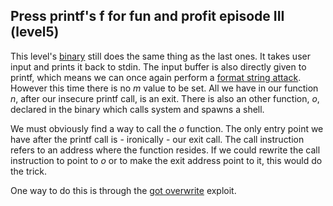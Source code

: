 ## Press printf's f for fun and profit episode III (level5)

This level's [binary](level5/source.c) still does the same thing as the last
ones. It takes user input and prints it back to stdin. The input buffer is also
directly given to printf, which means we can once again perform a
[format string attack](https://infosecwriteups.com/exploiting-format-string-vulnerability-97e3d588da1b).
However this time there is no _m_ value to be set. All we have in our function
_n_, after our insecure printf call, is an exit. There is also an other
function, _o_, declared in the binary which calls system and spawns a shell.

We must obviously find a way to call the _o_ function. The only entry point we
have after the printf call is - ironically - our exit call. The call instruction
refers to an address where the function resides. If we could rewrite the call
instruction to point to _o_ or to make the exit address point to it, this would
do the trick.

One way to do this is through the
[got overwrite](https://infosecwriteups.com/got-overwrite-bb9ff5414628) exploit.
